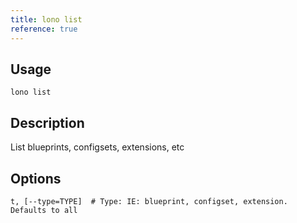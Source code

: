 ```yaml
---
title: lono list
reference: true
---
```


## Usage

    lono list

## Description

List blueprints, configsets, extensions, etc


## Options

```
t, [--type=TYPE]  # Type: IE: blueprint, configset, extension. Defaults to all
```

